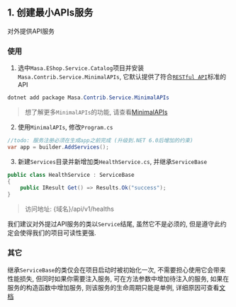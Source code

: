 ## 1. 创建最小APIs服务

对外提供API服务

### 使用

1. 选中`Masa.EShop.Service.Catalog`项目并安装`Masa.Contrib.Service.MinimalAPIs`, 它默认提供了符合[`RESTful API`](https://aws.amazon.com/cn/what-is/restful-api)标准的API

```powershell
dotnet add package Masa.Contrib.Service.MinimalAPIs
```

> 想了解更多`MinimalAPIs`的功能, 请查看[MinimalAPIs](/framework/building-blocks/minimal-apis)

2. 使用`MinimalAPIs`, 修改`Program.cs`

```csharp
//todo: 服务注册必须在生成app之前完成 (升级到.NET 6.0后增加的约束)
var app = builder.AddServices();
```

3. 新建`Services`目录并新增加类`HealthService.cs`, 并继承`ServiceBase`

```csharp
public class HealthService : ServiceBase
{
    public IResult Get() => Results.Ok("success");
}
```

> 访问地址: {域名}/api/v1/healths

我们建议对外提过API服务的类以`Service`结尾, 虽然它不是必须的, 但是遵守此约定会使得我们的项目可读性更强.

### 其它

继承`ServiceBase`的类仅会在项目启动时被初始化一次, 不需要担心使用它会带来性能损失, 但同时如果你需要注入服务, 可在方法参数中增加待注入的服务, 如果在服务的构造函数中增加服务, 则该服务的生命周期只能是单例, 详细原因可查看[文档](/framework/building-blocks/minimal-apis)
